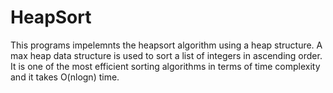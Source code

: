 # HeapSort

This programs impelemnts the heapsort algorithm using a heap structure. A max heap data structure is used to sort a list of integers in ascending order. It is one of the most efficient sorting algorithms in terms of time complexity and it takes O(nlogn) time.
